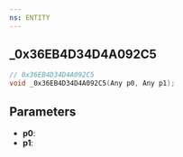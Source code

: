 ```yaml
---
ns: ENTITY
---
```

## _0x36EB4D34D4A092C5

```c
// 0x36EB4D34D4A092C5
void _0x36EB4D34D4A092C5(Any p0, Any p1);
```

## Parameters
* **p0**:
* **p1**:
